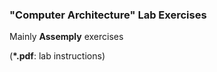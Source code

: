 ### "Computer Architecture" Lab Exercises

Mainly __Assemply__ exercises

(__*.pdf__: lab instructions)
